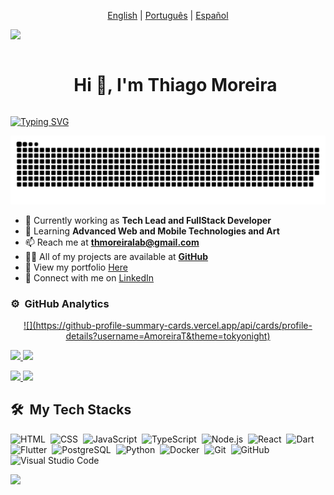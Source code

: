
<!-- Language Selection -->
<p align="center">
  <a href="#english">English</a> |
  <a href="#portuguese">Português</a> |
  <a href="#spanish">Español</a>
</p>

<!--horizontal divider(gradiant)-->
<img src="https://user-images.githubusercontent.com/73097560/115834477-dbab4500-a447-11eb-908a-139a6edaec5c.gif">

<!--h1 without bottom border-->
<div id="user-content-toc">
  <ul align="center">
    <summary><h1 style="display: inline-block">Hi 👋, I'm Thiago Moreira</h1></summary>
  </ul>
</div>

[![Typing SVG](https://readme-typing-svg.herokuapp.com?font=Share+Tech+Mono&weight=600&size=22&duration=8000&pause=1000&color=26CD46&center=true&vCenter=true&multiline=true&random=false&width=435&lines=Blending+Art+and+Technology)](https://git.io/typing-svg)

<!--- snake -->
<div align="center">
 <picture>
  <source media="(prefers-color-scheme: dark)" srcset="https://raw.githubusercontent.com/platane/platane/output/github-contribution-grid-snake-dark.svg">
  <source media="(prefers-color-scheme: light)" srcset="https://raw.githubusercontent.com/platane/platane/output/github-contribution-grid-snake.svg">
  <img alt="github contribution grid snake animation" src="https://raw.githubusercontent.com/platane/platane/output/github-contribution-grid-snake.svg">
</picture>
</div>

<!--Intro start-->
- 🔭 Currently working as **Tech Lead and FullStack Developer**
- 🌱 Learning **Advanced Web and Mobile Technologies and Art**
- 📫 Reach me at **[thmoreiralab@gmail.com](mailto:thmoreiralab@gmail.com)**
- 👨‍💻 All of my projects are available at **[GitHub](https://github.com/AmoreiraT?tab=repositories)**
- 📝 View my portfolio [Here](./THAIGO_MOREIRA_CVPORTIFOLIOEnglish.pdf)
- 📌 Connect with me on [LinkedIn](https://www.linkedin.com/in/amoreirath/)
<!--Intro end-->

### ⚙️ &nbsp;GitHub Analytics

<p align="center">
<a href="https://github.com/AmoreiraT">
  ![](https://github-profile-summary-cards.vercel.app/api/cards/profile-details?username=AmoreiraT&theme=tokyonight)

![](https://github-profile-summary-cards.vercel.app/api/cards/stats?username=AmoreiraT&theme=tokyonight) ![](https://github-profile-summary-cards.vercel.app/api/cards/productive-time?username=AmoreiraT&theme=tokyonight)

  <img height="180em" src="https://github-readme-stats-eight-theta.vercel.app/api?username=AmoreiraT&show_icons=true&theme=tokyonight&include_all_commits=true&count_private=true"/>
  <img height="180em" src="https://github-readme-stats-eight-theta.vercel.app/api/top-langs/?username=AmoreiraT&layout=compact&langs_count=8&theme=tokyonight"/>
</a>
</p>

</p>
<!--- stats & Trophy (end) -->

## 🛠️ &nbsp;My Tech Stacks

  ![HTML](https://img.shields.io/badge/-HTML-0D1117?style=flat&logo=HTML5)&nbsp;
  ![CSS](https://img.shields.io/badge/-CSS-0D1117?style=flat&logo=CSS3&logoColor=1572B6)&nbsp;
  ![JavaScript](https://img.shields.io/badge/-JavaScript-0D1117?style=flat&logo=javascript)&nbsp;
  ![TypeScript](https://img.shields.io/badge/-TypeScript-0D1117?style=flat&logo=typescript)&nbsp;
  ![Node.js](https://img.shields.io/badge/-Node.js-0D1117?style=flat&logo=node.js)&nbsp;
  ![React](https://img.shields.io/badge/-React-0D1117?style=flat&logo=react)&nbsp;
  ![Dart](https://img.shields.io/badge/-Dart-0D1117?style=flat&logo=dart)&nbsp;
  ![Flutter](https://img.shields.io/badge/-Flutter-0D1117?style=flat&logo=flutter)&nbsp;
  ![PostgreSQL](https://img.shields.io/badge/-PostgreSQL-0D1117?style=flat&logo=postgresql)&nbsp;
  ![Python](https://img.shields.io/badge/-Python-0D1117?style=flat&logo=python)&nbsp;
  ![Docker](https://img.shields.io/badge/-Docker-0D1117?style=flat&logo=docker)&nbsp;
  ![Git](https://img.shields.io/badge/-Git-0D1117?style=flat&logo=git)&nbsp;
  ![GitHub](https://img.shields.io/badge/-GitHub-0D1117?style=flat&logo=github)&nbsp;
  ![Visual Studio Code](https://img.shields.io/badge/-VS%20Code-0D1117?style=flat&logo=visual-studio-code&logoColor=007ACC)&nbsp;

</div>

<!--horizontal divider(gradiant)-->
<img src="https://user-images.githubusercontent.com/73097560/115834477-dbab4500-a447-11eb-908a-139a6edaec5c.gif">
